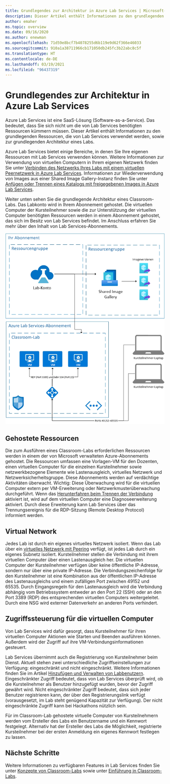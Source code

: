 ```yaml
---
title: Grundlegendes zur Architektur in Azure Lab Services | Microsoft-Dokumentation
description: Dieser Artikel enthält Informationen zu den grundlegenden Ressourcen, die von Lab Services verwendet werden, sowie zur grundlegenden Architektur eines Labs.
author: emaher
ms.topic: overview
ms.date: 09/16/2020
ms.author: enewman
ms.openlocfilehash: 71d59e8bcf7b4078255d6b119e9d62f366e46033
ms.sourcegitcommit: 910a1a38711966cb171050db245fc3b22abc8c5f
ms.translationtype: HT
ms.contentlocale: de-DE
ms.lasthandoff: 03/19/2021
ms.locfileid: "96437319"
---
```

# <a name="architecture-fundamentals-in-azure-lab-services"></a>Grundlegendes zur Architektur in Azure Lab Services

Azure Lab Services ist eine SaaS-Lösung (Software-as-a-Service). Das bedeutet, dass Sie sich nicht um die von Lab Services benötigten Ressourcen kümmern müssen. Dieser Artikel enthält Informationen zu den grundlegenden Ressourcen, die von Lab Services verwendet werden, sowie zur grundlegenden Architektur eines Labs.  

Azure Lab Services bietet einige Bereiche, in denen Sie Ihre eigenen Ressourcen mit Lab Services verwenden können.  Weitere Informationen zur Verwendung von virtuellen Computern in Ihrem eigenen Netzwerk finden Sie unter [Verbinden des Netzwerks Ihres Labs mit einem virtuellen Peernetzwerk in Azure Lab Services](how-to-connect-peer-virtual-network.md).  Informationen zur Wiederverwendung von Images aus einer Shared Image Gallery-Instanz finden Sie unter [Anfügen oder Trennen eines Katalogs mit freigegebenen Images in Azure Lab Services](how-to-attach-detach-shared-image-gallery.md).

Weiter unten sehen Sie die grundlegende Architektur eines Classroom-Labs.  Das Labkonto wird in Ihrem Abonnement gehostet. Die virtuellen Computer der Kursteilnehmer sowie die zur Unterstützung der virtuellen Computer benötigten Ressourcen werden in einem Abonnement gehostet, das sich im Besitz von Lab Services befindet. Im Anschluss erfahren Sie mehr über den Inhalt von Lab Services-Abonnements.

![Grundlegende Architektur von Labs](./media/classroom-labs-fundamentals/labservices-basic-architecture.png)

## <a name="hosted-resources"></a>Gehostete Ressourcen

Die zum Ausführen eines Classroom-Labs erforderlichen Ressourcen werden in einem der von Microsoft verwalteten Azure-Abonnements gehostet.  Die Ressourcen umfassen eine Vorlagen-VM für den Dozenten, einen virtuellen Computer für die einzelnen Kursteilnehmer sowie netzwerkbezogene Elemente wie Lastenausgleich, virtuelles Netzwerk und Netzwerksicherheitsgruppe.  Diese Abonnements werden auf verdächtige Aktivitäten überwacht.  Wichtig: Diese Überwachung wird für die virtuellen Computer extern per VM-Erweiterung oder Netzwerkmusterüberwachung durchgeführt.  Wenn das [Herunterfahren beim Trennen der Verbindung](how-to-enable-shutdown-disconnect.md) aktiviert ist, wird auf dem virtuellen Computer eine Diagnoseerweiterung aktiviert. Durch diese Erweiterung kann Lab Services über das Trennungsereignis für die RDP-Sitzung (Remote Desktop Protocol) informiert werden.

## <a name="virtual-network"></a>Virtual Network

Jedes Lab ist durch ein eigenes virtuelles Netzwerk isoliert.  Wenn das Lab über ein [virtuelles Netzwerk mit Peering](how-to-connect-peer-virtual-network.md) verfügt, ist jedes Lab durch ein eigenes Subnetz isoliert.  Kursteilnehmer stellen die Verbindung mit ihrem virtuellen Computer über einen Lastenausgleich her.  Die virtuellen Computer der Kursteilnehmer verfügen über keine öffentliche IP-Adresse, sondern nur über eine private IP-Adresse.  Die Verbindungszeichenfolge für den Kursteilnehmer ist eine Kombination aus der öffentlichen IP-Adresse des Lastenausgleichs und einem zufälligen Port zwischen 49152 und 65535.  Durch Eingangsregeln für den Lastenausgleich wird die Verbindung abhängig vom Betriebssystem entweder an den Port 22 (SSH) oder an den Port 3389 (RDP) des entsprechenden virtuellen Computers weitergeleitet. Durch eine NSG wird externer Datenverkehr an anderen Ports verhindert.

## <a name="access-control-to-the-virtual-machines"></a>Zugriffssteuerung für die virtuellen Computer

Von Lab Services wird dafür gesorgt, dass Kursteilnehmer für ihren virtuellen Computer Aktionen wie Starten und Beenden ausführen können.  Außerdem wird der Zugriff auf ihre VM-Verbindungsinformationen gesteuert.

Lab Services übernimmt auch die Registrierung von Kursteilnehmer beim Dienst. Aktuell stehen zwei unterschiedliche Zugriffseinstellungen zur Verfügung: eingeschränkt und nicht eingeschränkt. Weitere Informationen finden Sie im Artikel [Hinzufügen und Verwalten von Labbenutzern](how-to-configure-student-usage.md#send-invitations-to-users). Eingeschränkter Zugriff bedeutet, dass von Lab Services überprüft wird, ob die Kursteilnehmer als Benutzer hinzugefügt wurden, bevor der Zugriff gewährt wird. Nicht eingeschränkter Zugriff bedeutet, dass sich jeder Benutzer registrieren kann, der über den Registrierungslink verfügt (vorausgesetzt, im Lab steht genügend Kapazität zur Verfügung). Der nicht eingeschränkte Zugriff kann bei Hackathons nützlich sein.

Für im Classroom-Lab gehostete virtuelle Computer von Kursteilnehmern werden vom Ersteller des Labs ein Benutzername und ein Kennwort festgelegt.  Alternativ hat der Ersteller des Labs die Möglichkeit, registrierte Kursteilnehmer bei der ersten Anmeldung ein eigenes Kennwort festlegen zu lassen.  

## <a name="next-steps"></a>Nächste Schritte

Weitere Informationen zu verfügbaren Features in Lab Services finden Sie unter [Konzepte von Classroom-Labs](classroom-labs-concepts.md) sowie unter [Einführung in Classroom-Labs](classroom-labs-overview.md).
